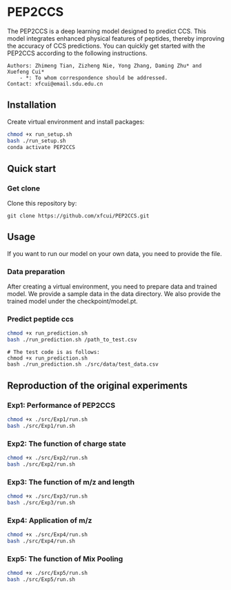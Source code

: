 # PEP2CCS
The PEP2CCS is a deep learning model designed to predict CCS. This model integrates enhanced physical features of peptides, thereby improving the accuracy of CCS predictions. You can quickly get started with the PEP2CCS according to the following instructions.

```
Authors: Zhimeng Tian, Zizheng Nie, Yong Zhang, Daming Zhu* and Xuefeng Cui*
    - *: To whom correspondence should be addressed.
Contact: xfcui@email.sdu.edu.cn
```

## Installation
Create virtual environment and install packages:
```bash
chmod +x run_setup.sh
bash ./run_setup.sh
conda activate PEP2CCS
```

## Quick start
### Get clone
Clone this repository by:
```
git clone https://github.com/xfcui/PEP2CCS.git
```

## Usage
If you want to run our model on your own data, you need to provide the file.

### Data preparation
After creating a virtual environment, you need to prepare data and trained model. We provide a sample data in the data directory. We also provide the trained model under the checkpoint/model.pt.

### Predict peptide ccs
```bash
chmod +x run_prediction.sh
bash ./run_prediction.sh /path_to_test.csv
```
```
# The test code is as follows:
chmod +x run_prediction.sh
bash ./run_prediction.sh ./src/data/test_data.csv
```

## Reproduction of the original experiments
### Exp1: Performance of PEP2CCS
```bash
chmod +x ./src/Exp1/run.sh
bash ./src/Exp1/run.sh
```

### Exp2: The function of charge state
```bash
chmod +x ./src/Exp2/run.sh
bash ./src/Exp2/run.sh
```

### Exp3: The function of m/z and length
```bash
chmod +x ./src/Exp3/run.sh
bash ./src/Exp3/run.sh
```

### Exp4: Application of m/z
```bash
chmod +x ./src/Exp4/run.sh
bash ./src/Exp4/run.sh
```

### Exp5: The function of Mix Pooling
```bash
chmod +x ./src/Exp5/run.sh
bash ./src/Exp5/run.sh
```

